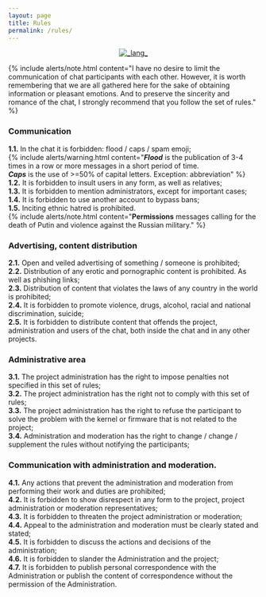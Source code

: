 ```yaml
---
layout: page
title: Rules
permalink: /rules/
---
```


<div align="center">
  <!-- Lang -->
	<a href="https://www.craft-rom.pp.ua/ru/rules/"><img src="https://img.shields.io/badge/READ-RUSSIAN-success?longCache=true&style=flat-square"
      alt="_lang_" /></a></div>

{% include alerts/note.html content="I have no desire to limit the communication of chat participants with each other.
However, it is worth remembering that we are all gathered here for the sake of obtaining information or pleasant emotions.
And to preserve the sincerity and romance of the chat, I strongly recommend that you follow the set of rules." %}

### Communication
**1.1.** In the chat it is forbidden: flood / caps / spam emoji;<br>
{% include alerts/warning.html content="**_Flood_**  is the publication of 3-4 times in a row or more messages in a short period of time.<br>
 **_Caps_**  is the use of >=50% of capital letters. Exception: abbreviation" %} <br>
**1.2.** It is forbidden to insult users in any form, as well as relatives;<br>
**1.3.** It is forbidden to mention administrators, except for important cases;<br>
**1.4.** It is forbidden to use another account to bypass bans; <br>
**1.5.** Inciting ethnic hatred is prohibited. <br>
{% include alerts/note.html content="**Permissions** messages calling for the death of Putin and violence against the Russian military." %} <br>
 
### Advertising, content distribution
**2.1.** Open and veiled advertising of something / someone is prohibited; <br>
**2.2.** Distribution of any erotic and pornographic content is prohibited. As well as phishing links; <br>
**2.3.** Distribution of content that violates the laws of any country in the world is prohibited; <br>
**2.4.** It is forbidden to promote violence, drugs, alcohol, racial and national discrimination, suicide; <br>
**2.5.** It is forbidden to distribute content that offends the project, administration and users of the chat, both inside the chat and in any other projects. <br>

### Administrative area
**3.1.** The project administration has the right to impose penalties not specified in this set of rules;<br>
**3.2.** The project administration has the right not to comply with this set of rules;<br>
**3.3.** The project administration has the right to refuse the participant to solve the problem with the kernel or firmware that is not related to the project;<br>
**3.4.** Administration and moderation has the right to change / change / supplement the rules without notifying the participants;<br>

### Communication with administration and moderation.
**4.1.** Any actions that prevent the administration and moderation from performing their work and duties are prohibited; <br>
**4.2.** It is forbidden to show disrespect in any form to the project, project administration or moderation representatives; <br>
**4.3.** It is forbidden to threaten the project administration or moderation; <br>
**4.4.** Appeal to the administration and moderation must be clearly stated and stated; <br>
**4.5.** It is forbidden to discuss the actions and decisions of the administration; <br>
**4.6.** It is forbidden to slander the Administration and the project; <br>
**4.7.** It is forbidden to publish personal correspondence with the Administration or publish the content of correspondence without the permission of the Administration. <br>